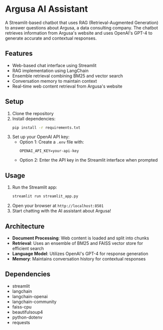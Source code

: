 # Argusa AI Assistant

A Streamlit-based chatbot that uses RAG (Retrieval-Augmented Generation) to answer questions about Argusa, a data consulting company. The chatbot retrieves information from Argusa's website and uses OpenAI's GPT-4 to generate accurate and contextual responses.

## Features

- Web-based chat interface using Streamlit
- RAG implementation using LangChain
- Ensemble retrieval combining BM25 and vector search
- Conversation memory to maintain context
- Real-time web content retrieval from Argusa's website

## Setup

1. Clone the repository
2. Install dependencies:
   ```bash
   pip install -r requirements.txt
   ```
3. Set up your OpenAI API key:
   - Option 1: Create a `.env` file with:
     ```
     OPENAI_API_KEY=your-api-key
     ```
   - Option 2: Enter the API key in the Streamlit interface when prompted

## Usage

1. Run the Streamlit app:
   ```bash
   streamlit run streamlit_app.py
   ```
2. Open your browser at `http://localhost:8501`
3. Start chatting with the AI assistant about Argusa!

## Architecture

- **Document Processing**: Web content is loaded and split into chunks
- **Retrieval**: Uses an ensemble of BM25 and FAISS vector store for efficient search
- **Language Model**: Utilizes OpenAI's GPT-4 for response generation
- **Memory**: Maintains conversation history for contextual responses

## Dependencies

- streamlit
- langchain
- langchain-openai
- langchain-community
- faiss-cpu
- beautifulsoup4
- python-dotenv
- requests
